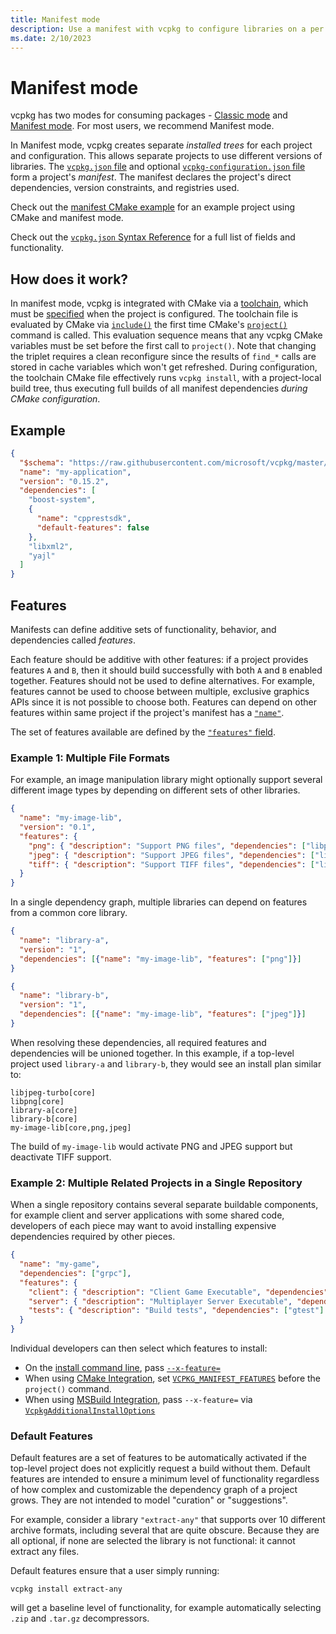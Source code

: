 ```yaml
---
title: Manifest mode
description: Use a manifest with vcpkg to configure libraries on a per project basis.
ms.date: 2/10/2023
---
```

# Manifest mode

vcpkg has two modes for consuming packages - [Classic mode](classic-mode.md) and [Manifest mode](manifests.md). For most users, we recommend Manifest mode.

In Manifest mode, vcpkg creates separate *installed trees* for each project and configuration. This allows separate projects to use different versions of libraries. The [`vcpkg.json` file](../reference/vcpkg-json.md) and optional [`vcpkg-configuration.json` file](../reference/vcpkg-configuration-json.md) form a project's _manifest_. The manifest declares the project's direct dependencies, version constraints, and registries used.

Check out the [manifest CMake example](../examples/manifest-mode-cmake.md) for an example project using CMake and manifest mode.

Check out the [`vcpkg.json` Syntax Reference](../reference/vcpkg-json.md) for a full list of fields and functionality.

## How does it work?

In manifest mode, vcpkg is integrated with CMake via a [toolchain](https://cmake.org/cmake/help/latest/manual/cmake-toolchains.7.html), which must be [specified](https://github.com/microsoft/vcpkg#using-vcpkg-with-cmake) when the project is configured. The toolchain file is evaluated by CMake via [`include()`](https://cmake.org/cmake/help/latest/command/include.html) the first time CMake's [`project()`](https://cmake.org/cmake/help/latest/command/project.html) command is called. This evaluation sequence means that any vcpkg CMake variables must be set before the first call to `project()`. Note that changing the triplet requires a clean reconfigure since the results of `find_*` calls are stored in cache variables which won't get refreshed. During configuration, the toolchain CMake file effectively runs `vcpkg install`, with a project-local build tree, thus executing full builds of all manifest dependencies _during CMake configuration_.

## Example

```json
{
  "$schema": "https://raw.githubusercontent.com/microsoft/vcpkg/master/scripts/vcpkg.schema.json",
  "name": "my-application",
  "version": "0.15.2",
  "dependencies": [
    "boost-system",
    {
      "name": "cpprestsdk",
      "default-features": false
    },
    "libxml2",
    "yajl"
  ]
}
```

## Features

Manifests can define additive sets of functionality, behavior, and dependencies called _features_.

Each feature should be additive with other features: if a project provides features `A` and `B`, then it should build successfully with both `A` and `B` enabled together. Features should not be used to define alternatives. For example, features cannot be used to choose between multiple, exclusive graphics APIs since it is not possible to choose both. Features can depend on other features within same project if the project's manifest has a [`"name"`](../reference/vcpkg-json.md#name).

The set of features available are defined by the [`"features"` field](../reference/vcpkg-json.md#features).

### Example 1: Multiple File Formats

For example, an image manipulation library might optionally support several different image types by depending on different sets of other libraries.

```json
{
  "name": "my-image-lib",
  "version": "0.1",
  "features": {
    "png": { "description": "Support PNG files", "dependencies": ["libpng"]},
    "jpeg": { "description": "Support JPEG files", "dependencies": ["libjpeg-turbo"]},
    "tiff": { "description": "Support TIFF files", "dependencies": ["libtiff"]},
  }
}
```

In a single dependency graph, multiple libraries can depend on features from a common core library.

```json
{
  "name": "library-a",
  "version": "1",
  "dependencies": [{"name": "my-image-lib", "features": ["png"]}]
}
```
```json
{
  "name": "library-b",
  "version": "1",
  "dependencies": [{"name": "my-image-lib", "features": ["jpeg"]}]
}
```

When resolving these dependencies, all required features and dependencies will be unioned together. In this example, if a top-level project used `library-a` and `library-b`, they would see an install plan similar to:

```
libjpeg-turbo[core]
libpng[core]
library-a[core]
library-b[core]
my-image-lib[core,png,jpeg]
```

The build of `my-image-lib` would activate PNG and JPEG support but deactivate TIFF support.

### Example 2: Multiple Related Projects in a Single Repository

When a single repository contains several separate buildable components, for example client and server applications with some shared code, developers of each piece may want to avoid installing expensive dependencies required by other pieces.

```json
{
  "name": "my-game",
  "dependencies": ["grpc"],
  "features": {
    "client": { "description": "Client Game Executable", "dependencies": ["sdl2", "bullet3"]},
    "server": { "description": "Multiplayer Server Executable", "dependencies": ["proxygen"]},
    "tests": { "description": "Build tests", "dependencies": ["gtest"] }
  }
}
```

Individual developers can then select which features to install:

- On the [install command line](../commands/install.md), pass [`--x-feature=`](../commands/install.md#feature)
- When using [CMake Integration](buildsystems/cmake-integration.md), set [`VCPKG_MANIFEST_FEATURES`](buildsystems/cmake-integration.md#vcpkg_manifest_features) before the `project()` command.
- When using [MSBuild Integration](buildsystems/msbuild-integration.md), pass `--x-feature=` via [`VcpkgAdditionalInstallOptions`](buildsystems/msbuild-integration.md#vcpkg-additional-install-options)

### Default Features

Default features are a set of features to be automatically activated if the top-level project does not explicitly request a build without them. Default features are intended to ensure a minimum level of functionality regardless of how complex and customizable the dependency graph of a project grows. They are not intended to model "curation" or "suggestions".

For example, consider a library `"extract-any"` that supports over 10 different archive formats, including several that are quite obscure. Because they are all optional, if none are selected the library is not functional: it cannot extract any files.

Default features ensure that a user simply running:
```
vcpkg install extract-any
```
will get a baseline level of functionality, for example automatically selecting `.zip` and `.tar.gz` decompressors.
